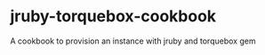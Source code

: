 jruby-torquebox-cookbook
========================

A cookbook to provision an instance with jruby and torquebox gem 
